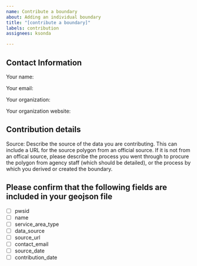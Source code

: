 ```yaml
---
name: Contribute a boundary
about: Adding an individual boundary
title: "[contribute a boundary]"
labels: contribution
assignees: ksonda

---
```


## Contact Information
Your name:

Your email:

Your organization:

Your organization website:

## Contribution details

Source: Describe the source of the data you are contributing. This can include a URL for the source polygon from an official source. If it is not from an offical source, please describe the process you went through to procure the polygon from agency staff (which should be detailed), or the process by which you derived or created the boundary.


## Please confirm that the following fields are included in your geojson file
- [ ] pwsid
- [ ] name
- [ ] service_area_type
- [ ] data_source
- [ ] source_url
- [ ] contact_email
- [ ] source_date
- [ ] contribution_date
